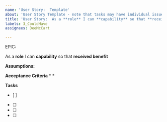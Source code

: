 ```yaml
---
name: 'User Story:  Template'
about: 'User Story Template - note that tasks may have individual issues '
title: 'User Story:  As a **role** I can **capability** so that **received benefit**'
labels: 3_CouldHave
assignees: DeeMcCart

---
```


EPIC:  <epic>

As a **role** I can **capability** so that **received benefit**

**Assumptions:**

**Acceptance Criteria**
* 
* 

**Tasks**
- [ ] 
- [ ] 
- [ ] 
- [ ]
